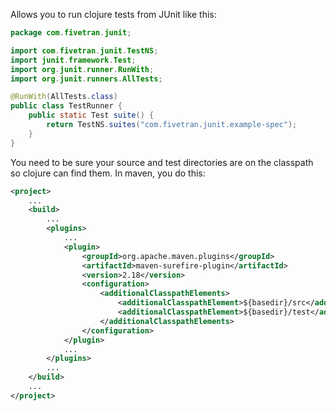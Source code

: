 Allows you to run clojure tests from JUnit like this:

```java
package com.fivetran.junit;

import com.fivetran.junit.TestNS;
import junit.framework.Test;
import org.junit.runner.RunWith;
import org.junit.runners.AllTests;

@RunWith(AllTests.class)
public class TestRunner {
    public static Test suite() {
        return TestNS.suites("com.fivetran.junit.example-spec");
    }
}
```

You need to be sure your source and test directories are on the classpath so clojure can find them.
In maven, you do this:

```xml
<project>
    ...
    <build>
        ...
        <plugins>
            ...
            <plugin>
                <groupId>org.apache.maven.plugins</groupId>
                <artifactId>maven-surefire-plugin</artifactId>
                <version>2.18</version>
                <configuration>
                    <additionalClasspathElements>
                        <additionalClasspathElement>${basedir}/src</additionalClasspathElement>
                        <additionalClasspathElement>${basedir}/test</additionalClasspathElement>
                    </additionalClasspathElements>
                </configuration>
            </plugin>
            ...
        </plugins>
        ...
    </build>
    ...
</project>
```